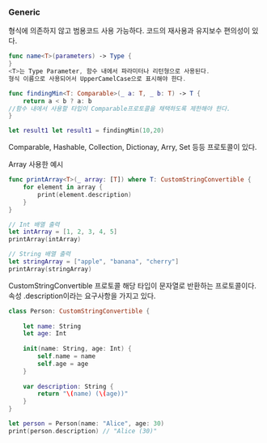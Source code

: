 ### Generic
형식에 의존하지 않고 범용코드 사용 가능하다. 코드의 재사용과 유지보수 편의성이 있다.
```swift
func name<T>(parameters) -> Type {
}
<T>는 Type Parameter, 함수 내에서 파라미터나 리턴형으로 사용된다.
형식 이름으로 사용되어서 UpperCamelCase으로 표시해야 한다.

```

```swift
func findingMin<T: Comparable>(_ a: T, _ b: T) -> T {
    return a < b ? a: b
//함수 내에서 사용할 타입이 Comparable프로토콜을 채택하도록 제한해야 한다.
}

let result1 let result1 = findingMin(10,20)
```
Comparable, Hashable, Collection, Dictionay, Arry, Set 등등 프로토콜이 있다.

Array 사용한 예시
```swift
func printArray<T>(_ array: [T]) where T: CustomStringConvertible {
    for element in array {
        print(element.description)
    }
}

// Int 배열 출력
let intArray = [1, 2, 3, 4, 5]
printArray(intArray)

// String 배열 출력
let stringArray = ["apple", "banana", "cherry"]
printArray(stringArray)
```
CustomStringConvertible 프로토콜
해당 타입이 문자열로 반환하는 프로토콜이다.
속성 .description이라는 요구사항을 가지고 있다.
```swift
class Person: CustomStringConvertible {
    
    let name: String
    let age: Int
    
    init(name: String, age: Int) {
        self.name = name
        self.age = age
    }
    
    var description: String {
        return "\(name) (\(age))"
    }
}

let person = Person(name: "Alice", age: 30)
print(person.description) // "Alice (30)"
```
